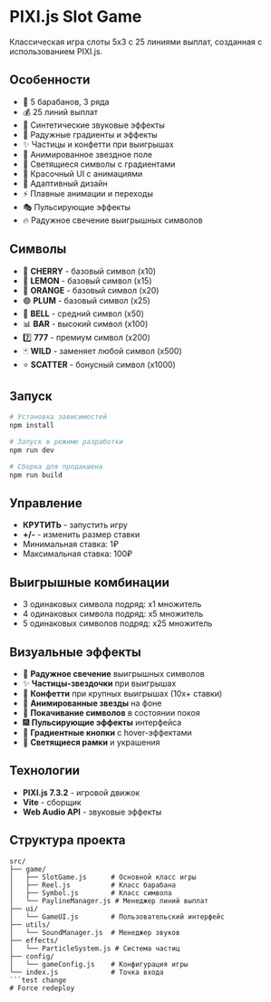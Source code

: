 # PIXI.js Slot Game

Классическая игра слоты 5x3 с 25 линиями выплат, созданная с использованием PIXI.js.

## Особенности

- 🎰 5 барабанов, 3 ряда
- 💰 25 линий выплат
- 🎵 Синтетические звуковые эффекты
- 🌈 Радужные градиенты и эффекты
- ✨ Частицы и конфетти при выигрышах
- 🌟 Анимированное звездное поле
- 💎 Светящиеся символы с градиентами
- 🎨 Красочный UI с анимациями
- 📱 Адаптивный дизайн
- ⚡ Плавные анимации и переходы
- 🎭 Пульсирующие эффекты
- 🔥 Радужное свечение выигрышных символов

## Символы

- 🍒 **CHERRY** - базовый символ (x10)
- 🍋 **LEMON** - базовый символ (x15)
- 🍊 **ORANGE** - базовый символ (x20)
- 🟣 **PLUM** - базовый символ (x25)
- 🔔 **BELL** - средний символ (x50)
- 📊 **BAR** - высокий символ (x100)
- 7️⃣ **777** - премиум символ (x200)
- 🃏 **WILD** - заменяет любой символ (x500)
- ⭐ **SCATTER** - бонусный символ (x1000)

## Запуск

```bash
# Установка зависимостей
npm install

# Запуск в режиме разработки
npm run dev

# Сборка для продакшена
npm run build
```

## Управление

- **КРУТИТЬ** - запустить игру
- **+/-** - изменить размер ставки
- Минимальная ставка: 1₽
- Максимальная ставка: 100₽

## Выигрышные комбинации

- 3 одинаковых символа подряд: x1 множитель
- 4 одинаковых символа подряд: x5 множитель  
- 5 одинаковых символов подряд: x25 множитель

## Визуальные эффекты

- 🌈 **Радужное свечение** выигрышных символов
- ✨ **Частицы-звездочки** при выигрышах
- 🎊 **Конфетти** при крупных выигрышах (10x+ ставки)
- 🌟 **Анимированные звезды** на фоне
- 💫 **Покачивание символов** в состоянии покоя
- 🎆 **Пульсирующие эффекты** интерфейса
- 🔮 **Градиентные кнопки** с hover-эффектами
- 💎 **Светящиеся рамки** и украшения

## Технологии

- **PIXI.js 7.3.2** - игровой движок
- **Vite** - сборщик
- **Web Audio API** - звуковые эффекты

## Структура проекта

```
src/
├── game/
│   ├── SlotGame.js      # Основной класс игры
│   ├── Reel.js          # Класс барабана
│   ├── Symbol.js        # Класс символа
│   └── PaylineManager.js # Менеджер линий выплат
├── ui/
│   └── GameUI.js        # Пользовательский интерфейс
├── utils/
│   └── SoundManager.js  # Менеджер звуков
├── effects/
│   └── ParticleSystem.js # Система частиц
├── config/
│   └── gameConfig.js    # Конфигурация игры
└── index.js             # Точка входа
```test change
# Force redeploy
